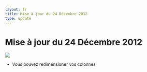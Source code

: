 ```yaml
---
layout: fr
title: Mise à jour du 24 Décembre 2012
type: update
---
```

<h1>Mise à jour du 24 Décembre 2012</h1>
<img src="{{site.baseurl}}/images/updates/Skimbo-update-24-12-2012.png">

* Vous pouvez redimensioner vos colonnes